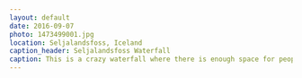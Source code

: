 ```yaml
---
layout: default
date: 2016-09-07
photo: 1473499001.jpg
location: Seljalandsfoss, Iceland
caption_header: Seljalandsfoss Waterfall
caption: This is a crazy waterfall where there is enough space for people to walk behind it. the view is
---
```

